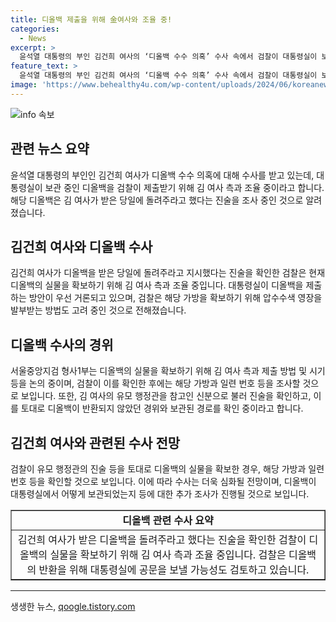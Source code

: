 ```yaml
---
title: 디올백 제출을 위해 金여사와 조율 중!
categories:
  - News
excerpt: >
  윤석열 대통령의 부인 김건희 여사의 ‘디올백 수수 의혹’ 수사 속에서 검찰이 대통령실이 보관 중인 디올백을 제출 받기 위해 김 여사 측과 조율에 나섰다는 소식이 전해졌다. 2022년에 전달된 디올백의 실물을 확보하기 위해 검찰이 김 여사에게 공문을 보내 제출 여부를 물을 예정이며, 제출이 어려운 경우 압수수색 영장을 발부받아 확보할 가능성도 거론되고 있다. 11일 진행된 북한인권간담회에서 참석하고 있는 김건희 여사의 이번 수사가 더욱 큰 관심을 끌고 있다.
feature_text: >
  윤석열 대통령의 부인 김건희 여사의 ‘디올백 수수 의혹’ 수사 속에서 검찰이 대통령실이 보관 중인 디올백을 제출 받기 위해 김 여사 측과 조율에 나섰다는 소식이 전해졌다. 2022년에 전달된 디올백의 실물을 확보하기 위해 검찰이 김 여사에게 공문을 보내 제출 여부를 물을 예정이며, 제출이 어려운 경우 압수수색 영장을 발부받아 확보할 가능성도 거론되고 있다. 11일 진행된 북한인권간담회에서 참석하고 있는 김건희 여사의 이번 수사가 더욱 큰 관심을 끌고 있다.
image: 'https://www.behealthy4u.com/wp-content/uploads/2024/06/koreanews.jpg'
---
```


<p><img src="https://www.behealthy4u.com/wp-content/uploads/2024/06/koreanews.jpg" alt="info 속보" /></p>

<h2 data-ke-size="size26">관련 뉴스 요약</h2>

<p data-ke-size="size16">윤석열 대통령의 부인인 김건희 여사가 디올백 수수 의혹에 대해 수사를 받고 있는데, 대통령실이 보관 중인 디올백을 검찰이 제출받기 위해 김 여사 측과 조율 중이라고 합니다. 해당 디올백은 김 여사가 받은 당일에 돌려주라고 했다는 진술을 조사 중인 것으로 알려졌습니다.</p>

<h2 data-ke-size="size26">김건희 여사와 디올백 수사</h2>

<p data-ke-size="size16">김건희 여사가 디올백을 받은 당일에 돌려주라고 지시했다는 진술을 확인한 검찰은 현재 디올백의 실물을 확보하기 위해 김 여사 측과 조율 중입니다. 대통령실이 디올백을 제출하는 방안이 우선 거론되고 있으며, 검찰은 해당 가방을 확보하기 위해 압수수색 영장을 발부받는 방법도 고려 중인 것으로 전해졌습니다.</p>

<h2 data-ke-size="size26">디올백 수사의 경위</h2>

<p data-ke-size="size16">서울중앙지검 형사1부는 디올백의 실물을 확보하기 위해 김 여사 측과 제출 방법 및 시기 등을 논의 중이며, 검찰이 이를 확인한 후에는 해당 가방과 일련 번호 등을 조사할 것으로 보입니다. 또한, 김 여사의 유모 행정관을 참고인 신분으로 불러 진술을 확인하고, 이를 토대로 디올백이 반환되지 않았던 경위와 보관된 경로를 확인 중이라고 합니다.</p>

<h2 data-ke-size="size26">김건희 여사와 관련된 수사 전망</h2>

<p data-ke-size="size16">검찰이 유모 행정관의 진술 등을 토대로 디올백의 실물을 확보한 경우, 해당 가방과 일련 번호 등을 확인할 것으로 보입니다. 이에 따라 수사는 더욱 심화될 전망이며, 디올백이 대통령실에서 어떻게 보관되었는지 등에 대한 추가 조사가 진행될 것으로 보입니다.</p>

<table style="width: 100%;" border="1">
<tbody>
<tr>
<td style="text-align: center; height: 17px;"><b>디올백 관련 수사 요약</b></td>
</tr>
<tr>
<td style="text-align: center; height: 17px;">김건희 여사가 받은 디올백을 돌려주라고 했다는 진술을 확인한 검찰이 디올백의 실물을 확보하기 위해 김 여사 측과 조율 중입니다. 검찰은 디올백의 반환을 위해 대통령실에 공문을 보낼 가능성도 검토하고 있습니다.</td>
</tr>
</tbody>
</table>

<hr>
생생한 뉴스, <a href="https://qoogle.tistory.com" rel="dofollow">qoogle.tistory.com</a>


